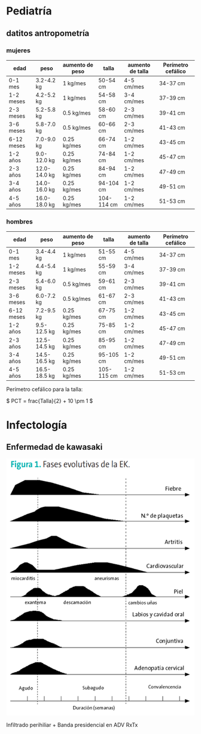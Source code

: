 # Pediatría

## datitos antropometría

### mujeres
| edad | peso | aumento de peso | talla |  aumento de talla | Perímetro cefálico |
|------|------|-------|-------------|--------------------| --------|
| 0-1 mes | 3.2-4.2 kg | 1 kg/mes | 50-54 cm | 4-5 cm/mes | 34-37 cm |
| 1-2 meses | 4.2-5.2 kg | 1 kg/mes | 54-58 cm | 3-4 cm/mes | 37-39 cm |
| 2-3 meses | 5.2-5.8 kg | 0.5 kg/mes | 58-60 cm | 2-3 cm/mes | 39-41 cm |
| 3-6 meses | 5.8-7.0 kg | 0.5 kg/mes | 60-66 cm | 2-3 cm/mes | 41-43 cm |
| 6-12 meses | 7.0-9.0 kg | 0.25 kg/mes | 66-74 cm | 1-2 cm/mes | 43-45 cm |
| 1-2 años | 9.0-12.0 kg | 0.25 kg/mes | 74-84 cm | 1-2 cm/mes | 45-47 cm |
| 2-3 años | 12.0-14.0 kg | 0.25 kg/mes | 84-94 cm | 1-2 cm/mes | 47-49 cm |
| 3-4 años | 14.0-16.0 kg | 0.25 kg/mes | 94-104 cm | 1-2 cm/mes | 49-51 cm |
| 4-5 años | 16.0-18.0 kg | 0.25 kg/mes | 104-114 cm | 1-2 cm/mes | 51-53 cm |


### hombres
| edad | peso | aumento de peso | talla |  aumento de talla | Perímetro cefálico |
|------|------|-------|-------------|--------------------| --------|
| 0-1 mes | 3.4-4.4 kg | 1 kg/mes | 51-55 cm | 4-5 cm/mes | 34-37 cm |
| 1-2 meses | 4.4-5.4 kg | 1 kg/mes | 55-59 cm | 3-4 cm/mes | 37-39 cm |
| 2-3 meses | 5.4-6.0 kg | 0.5 kg/mes | 59-61 cm | 2-3 cm/mes | 39-41 cm |
| 3-6 meses | 6.0-7.2 kg | 0.5 kg/mes | 61-67 cm | 2-3 cm/mes | 41-43 cm |
| 6-12 meses | 7.2-9.5 kg | 0.25 kg/mes | 67-75 cm | 1-2 cm/mes | 43-45 cm |
| 1-2 años | 9.5-12.5 kg | 0.25 kg/mes | 75-85 cm | 1-2 cm/mes | 45-47 cm |
| 2-3 años | 12.5-14.5 kg | 0.25 kg/mes | 85-95 cm | 1-2 cm/mes | 47-49 cm |
| 3-4 años | 14.5-16.5 kg | 0.25 kg/mes | 95-105 cm | 1-2 cm/mes | 49-51 cm |
| 4-5 años | 16.5-18.5 kg | 0.25 kg/mes | 105-115 cm | 1-2 cm/mes | 51-53 cm |


Perímetro cefálico para la talla:

$ PCT = frac{Talla}{2} + 10 \pm 1 $

# Infectología
## Enfermedad de kawasaki
![kawasaki](image.png)


Infiltrado perihiliar + Banda presidencial en ADV RxTx
